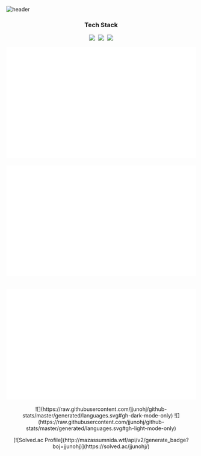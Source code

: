 ![header](https://capsule-render.vercel.app/api?type=waving&color=50:a1c4fd,100:c2e9fb&height=120&section=header&text=Junho%20Cheong&fontSize=64&fontColor=343a40&animation=fadeIn)

<h3 align="center">Tech Stack</h3>
<p align="center">
  <img src="https://img.shields.io/badge/JavaScript-F7DF1E?style=for-the-badge&logo=javascript&logoColor=black"/></a>&nbsp 
  <img src="https://img.shields.io/badge/TypeScript-3274C0?style=for-the-badge&logo=typescript&logoColor=white"/></a>&nbsp
  <img src="https://img.shields.io/badge/react-20232a.svg?style=for-the-badge&logo=react&logoColor=61DAFB" />
</p>

<p align="center">
  <img src="https://raw.githubusercontent.com/jjunohj/github-stats/master/generated/overview.svg#gh-dark-mode-only"/></a>&nbsp
  <img src="https://raw.githubusercontent.com/jjunohj/github-stats/master/generated/overview.svg#gh-light-mode-only"/></a>&nbsp 

![](https://raw.githubusercontent.com/jjunohj/github-stats/master/generated/overview.svg#gh-light-mode-only)
</p>

<p align="center">
![](https://raw.githubusercontent.com/jjunohj/github-stats/master/generated/languages.svg#gh-dark-mode-only)
![](https://raw.githubusercontent.com/jjunohj/github-stats/master/generated/languages.svg#gh-light-mode-only)
</p>

<p align="center">
[![Solved.ac Profile](http://mazassumnida.wtf/api/v2/generate_badge?boj=jjunohj)](https://solved.ac/jjunohj/)
</p>
